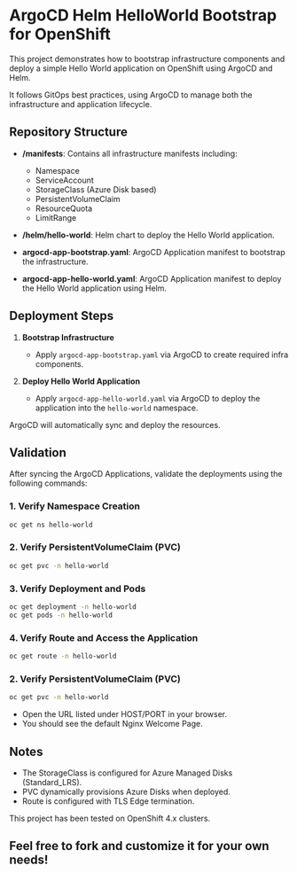 # ArgoCD Helm HelloWorld Bootstrap for OpenShift

This project demonstrates how to bootstrap infrastructure components and deploy a simple Hello World application on OpenShift using ArgoCD and Helm.

It follows GitOps best practices, using ArgoCD to manage both the infrastructure and application lifecycle.

## Repository Structure

- **/manifests**: Contains all infrastructure manifests including:
  - Namespace
  - ServiceAccount
  - StorageClass (Azure Disk based)
  - PersistentVolumeClaim
  - ResourceQuota
  - LimitRange

- **/helm/hello-world**: Helm chart to deploy the Hello World application.

- **argocd-app-bootstrap.yaml**: ArgoCD Application manifest to bootstrap the infrastructure.

- **argocd-app-hello-world.yaml**: ArgoCD Application manifest to deploy the Hello World application using Helm.

## Deployment Steps

1. **Bootstrap Infrastructure**
   - Apply `argocd-app-bootstrap.yaml` via ArgoCD to create required infra components.

2. **Deploy Hello World Application**
   - Apply `argocd-app-hello-world.yaml` via ArgoCD to deploy the application into the `hello-world` namespace.

ArgoCD will automatically sync and deploy the resources.

## Validation

After syncing the ArgoCD Applications, validate the deployments using the following commands:

### 1. Verify Namespace Creation

```bash
oc get ns hello-world
```

### 2. Verify PersistentVolumeClaim (PVC)

```bash
oc get pvc -n hello-world
```

### 3. Verify Deployment and Pods

```bash
oc get deployment -n hello-world
oc get pods -n hello-world
```

### 4. Verify Route and Access the Application

```bash
oc get route -n hello-world
```

### 2. Verify PersistentVolumeClaim (PVC)

```bash
oc get pvc -n hello-world
```
- Open the URL listed under HOST/PORT in your browser.
- You should see the default Nginx Welcome Page.

## Notes
- The StorageClass is configured for Azure Managed Disks (Standard_LRS).
- PVC dynamically provisions Azure Disks when deployed.
- Route is configured with TLS Edge termination.

This project has been tested on OpenShift 4.x clusters.

Feel free to fork and customize it for your own needs!
---
